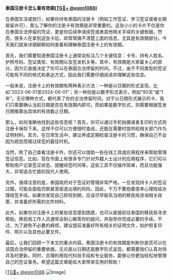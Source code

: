 **泰国注册卡怎么看有效期[[TG💪+ @esim1088](https://t.me/s/esim1088)]**

在泰国生活或旅行，如果你持有泰国的注册卡（例如工作签证、学习签证或者长期居留许可），那么了解你的注册卡有效期是非常重要的。这张小小的卡片不仅是你在泰国合法停留的凭证，更是你后续申请续签或者其他相关手续的关键依据。然而，很多人在拿到这张卡后，却常常搞不清楚上面的信息，尤其是有效期部分。今天我们就来详细聊聊如何查看和理解泰国注册卡上的有效期。

首先，我们需要知道泰国注册卡上通常会标注几个关键信息：卡号、持有人姓名、护照号码、签证类型、有效期以及签发机关等。其中，有效期是大家最关心的部分，因为它直接决定了你可以在泰国合法停留的时间。不过，由于不同类型的签证可能有不同的格式和表达方式，因此我们需要仔细阅读并理解这些信息。

一般来说，注册卡上的有效期有两种表示方法：一种是以日期的形式呈现，比如“2023-06-01至2024-06-01”；另一种则是以数字形式表示，例如“90天”或“1年”。无论哪种方式，都代表了你的合法停留时间。对于以日期形式展示的卡，我们只需要确认当前日期是否在有效期内即可。而如果是数字形式，则需要根据签发日期推算出具体的有效截止日期。

那么，如何准确地找到这些信息呢？首先，你可以通过手机拍摄或者复印的方式将注册卡保存下来。这样不仅可以方便随时查阅，还能在需要时提供给相关部门作为证明材料。其次，在日常生活中，建议养成定期检查注册卡的习惯，确保自己不会因为疏忽而错过续签的最佳时机。

当然，除了自己查看注册卡外，你还可以借助一些在线工具或应用程序来帮助管理签证信息。比如，现在市面上有很多专门针对外籍人士设计的应用程序，它们可以帮助用户记录签证状态、提醒续签时间等。这些工具不仅操作简单，而且功能强大，非常适合忙碌的现代人使用。

另外，值得注意的是，泰国政府对于签证的管理非常严格。一旦发现持卡人的签证过期，可能会面临罚款甚至驱逐出境的风险。因此，千万不要抱着侥幸心理拖延办理续签手续。如果你发现自己即将到期，应该尽早联系当地的移民局咨询相关政策，并准备好所需的文件材料。

此外，如果你对注册卡上的某些信息感到困惑，也可以直接前往泰国的移民局寻求帮助。移民局工作人员通常会耐心解答你的疑问，并指导你完成必要的手续。不过，为了避免不必要的麻烦，建议提前准备好所有相关的证明文件，如护照复印件、照片以及其他必要文件。

最后，让我们回顾一下本文的重点内容。泰国注册卡的有效期是判断你是否可以在该国合法停留的重要依据。无论是以日期还是数字形式呈现，都需要我们认真对待并及时更新。同时，合理利用现代科技手段和专业服务，能够让你更加轻松地管理自己的签证事务。希望这篇文章能给大家带来实用的帮助！

[[TG💪+ @esim1088](https://t.me/s/esim1088) ![Image](https://i.postimg.cc/4NQfJmqS/Snipaste-2025-05-13-00-14-12.png)]